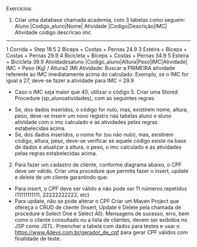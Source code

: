 Exercícios:
1) Criar uma database chamada academia, com 3 tabelas como seguem:
Aluno
|Codigo_aluno|Nome|
Atividade
|Codigo|Descrição|IMC|
Atividade
codigo descricao imc
----------- ----------------------------------- --------
1 Corrida + Step 18.5
2 Biceps + Costas + Pernas 24.9
3 Esteira + Biceps + Costas + Pernas 29.9
4 Bicicleta + Biceps + Costas + Pernas 34.9
5 Esteira + Bicicleta 39.9
Atividadesaluno
|Codigo_aluno|Altura|Peso|IMC|Atividade|
IMC = Peso (Kg) / Altura2 (M)
Atividade: Buscar a PRIMEIRA atividade referente ao IMC imediatamente acima do calculado.
Exemplo, se o IMC for igual a 27, deve-se fazer a atividade para IMC = 29.9
* Caso o IMC seja maior que 40, utilizar o código 5.
Criar uma Stored Procedure (sp_alunoatividades), com as seguintes regras:
- Se, dos dados inseridos, o código for nulo, mas, existirem nome, altura, peso, deve-se inserir um
novo registro nas tabelas aluno e aluno atividade com o imc calculado e as atividades pelas
regras estabelecidas acima.
- Se, dos dados inseridos, o nome for (ou não nulo), mas, existirem código, altura, peso, deve-se
verificar se aquele código existe na base de dados e atualizar a altura, o peso, o imc calculado e
as atividades pelas regras estabelecidas acima.
2) Para fazer um cadastro de cliente, conforme diagrama abaixo, o CPF deve ser válido.
Criar uma procedure que permita fazer o insert, update e delete de um cliente garantindo que:
- Para insert, o CPF deve ser válido e não pode ser 11 números repetidos 
(11111111111, 22222222222, etc)
- Para update, não se pode alterar o CPF
Criar um Maven Project que ofereça o CRUD de cliente (Insert, Update e Delete pela chamada 
de procedure e Select One e Select All). Mensagens de sucesso, erro, bem como o cliente 
consultado ou a lista de clientes, devem ser exibidos no JSP como JSTL.
Preencher a tabela com dados para testes e usar o https://www.4devs.com.br/gerador_de_cpf
para gerar CPF válidos com finalidade de teste.
